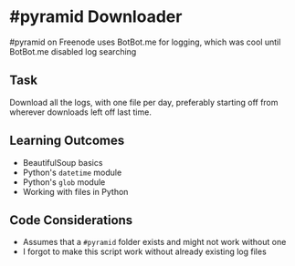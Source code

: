 # #pyramid Downloader

#pyramid on Freenode uses BotBot.me for logging, which was cool until BotBot.me disabled log searching

## Task
Download all the logs, with one file per day, preferably starting off from wherever downloads left off last time.

## Learning Outcomes
- BeautifulSoup basics
- Python's `datetime` module
- Python's `glob` module
- Working with files in Python

## Code Considerations
- Assumes that a `#pyramid` folder exists and might not work without one
-  I forgot to make this script work without already existing log files